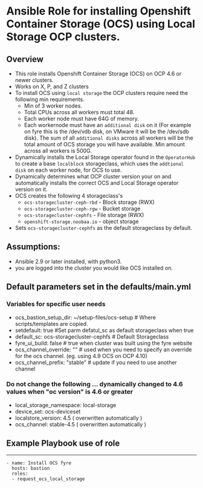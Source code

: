 # Ansible Role for installing Openshift Container Storage (OCS) using Local Storage OCP clusters.

## Overview

- This role installs Openshift Container Storage (OCS) on OCP 4.6 or newer clusters.
- Works on X, P, and Z clusters
- To install OCS using `local storage` the OCP clusters require need the following min requirements.
  - Min of 3 worker nodes.
  - Total CPUs across all workers must total 48.
  - Each worker node must have 64G of memory.
  - Each workernode must have an `additional disk` on it (For example on fyre this is the /dev/vdb disk, on VMware it will be the /dev/sdb disk). The sum of all `additional disks` across all workers will be the total amount of OCS storage you will have available. Min amount across all workers is 500G.
- Dynamically installs the Local Storage operator found in the `OperatorHub` to create a base `localblock` storageclass, which uses the  `addtional disk` on each worker node, for OCS to use.
- Dynamically determines what OCP cluster version your on and automatically installs the correct OCS and Local Storage operator version on it.
- OCS creates the following 4 storageclass's
  - `ocs-storagecluster-ceph-rbd` - Block storage (RWX)
  - `ocs-storagecluster-ceph-rgw` - Bucket storage
  - `ocs-storagecluster-cephfs` - File storage (RWX)
  - `openshift-storage.noobaa.io` - object storage
- Sets `ocs-storagecluster-cephfs` as the default storageclass by default.

## Assumptions:

- Ansible 2.9 or later installed, with python3.
- you are logged into the cluster you would like OCS installed on.

## Default parameters set in the defaults/main.yml

### Variables for specific user needs

- ocs_bastion_setup_dir: ~/setup-files/ocs-setup # Where scripts/templates are copied.
- setdefault: true  #Set parm defatul_sc as default storageclass when true
- default_sc: ocs-storagecluster-cephfs # Default Storageclass
- fyre_ui_build: false # true when cluster was built using the fyre website
- ocs_channel_override: "" # used when you need to specify an override for the ocs channel.  (eg. using 4.9 OCS on OCP 4.10)
- ocs_channel_prefix: "stable" # update if you need to use another channel

### Do not change the following ... dynamically changed to 4.6 values when "oc version" is 4.6 or greater

- local_storage_namespace: local-storage
- device_set: ocs-deviceset
- localstore_version: 4.5 ( overwritten automatically )
- ocs_channel: stable-4.5 ( overwritten automatically )

## Example Playbook use of role

----------------

    - name: Install OCS fyre
      hosts: bastion
      roles:
      - request_ocs_local_storage
